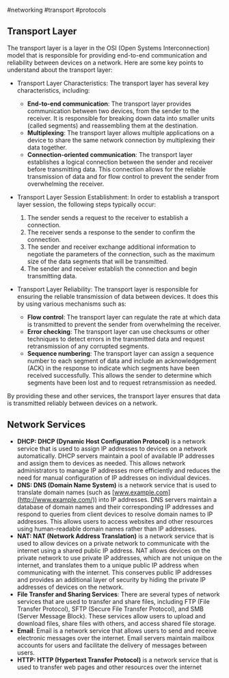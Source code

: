 #networking 
#transport
#protocols 

## Transport Layer
The transport layer is a layer in the OSI (Open Systems Interconnection) model that is responsible for providing end-to-end communication and reliability between devices on a network. Here are some key points to understand about the transport layer:
- Transport Layer Characteristics: The transport layer has several key characteristics, including:
	- **End-to-end communication**: The transport layer provides communication between two devices, from the sender to the receiver. It is responsible for breaking down data into smaller units (called segments) and reassembling them at the destination.
	- **Multiplexing**: The transport layer allows multiple applications on a device to share the same network connection by multiplexing their data together.
	- **Connection-oriented communication**: The transport layer establishes a logical connection between the sender and receiver before transmitting data. This connection allows for the reliable transmission of data and for flow control to prevent the sender from overwhelming the receiver.

-   Transport Layer Session Establishment: In order to establish a transport layer session, the following steps typically occur:
	1.  The sender sends a request to the receiver to establish a connection.
	2.  The receiver sends a response to the sender to confirm the connection.
	3.  The sender and receiver exchange additional information to negotiate the parameters of the connection, such as the maximum size of the data segments that will be transmitted.
	4.  The sender and receiver establish the connection and begin transmitting data.

-   Transport Layer Reliability: The transport layer is responsible for ensuring the reliable transmission of data between devices. It does this by using various mechanisms such as:
	- **Flow control**: The transport layer can regulate the rate at which data is transmitted to prevent the sender from overwhelming the receiver.
	- **Error checking**: The transport layer can use checksums or other techniques to detect errors in the transmitted data and request retransmission of any corrupted segments.
	- **Sequence numbering**: The transport layer can assign a sequence number to each segment of data and include an acknowledgement (ACK) in the response to indicate which segments have been received successfully. This allows the sender to determine which segments have been lost and to request retransmission as needed.

By providing these and other services, the transport layer ensures that data is transmitted reliably between devices on a network.

## Network Services
- **DHCP: DHCP (Dynamic Host Configuration Protocol)** is a network service that is used to assign IP addresses to devices on a network automatically. DHCP servers maintain a pool of available IP addresses and assign them to devices as needed. This allows network administrators to manage IP addresses more efficiently and reduces the need for manual configuration of IP addresses on individual devices.
- **DNS: DNS (Domain Name System)** is a network service that is used to translate domain names (such as [www.example.com](http://www.example.com/)) into IP addresses. DNS servers maintain a database of domain names and their corresponding IP addresses and respond to queries from client devices to resolve domain names to IP addresses. This allows users to access websites and other resources using human-readable domain names rather than IP addresses.
- **NAT: NAT (Network Address Translation)** is a network service that is used to allow devices on a private network to communicate with the internet using a shared public IP address. NAT allows devices on the private network to use private IP addresses, which are not unique on the internet, and translates them to a unique public IP address when communicating with the internet. This conserves public IP addresses and provides an additional layer of security by hiding the private IP addresses of devices on the network.
- **File Transfer and Sharing Services**: There are several types of network services that are used to transfer and share files, including FTP (File Transfer Protocol), SFTP (Secure File Transfer Protocol), and SMB (Server Message Block). These services allow users to upload and download files, share files with others, and access shared file storage.
- **Email**: Email is a network service that allows users to send and receive electronic messages over the internet. Email servers maintain mailbox accounts for users and facilitate the delivery of messages between users.
- **HTTP: HTTP (Hypertext Transfer Protocol)** is a network service that is used to transfer web pages and other resources over the internet
